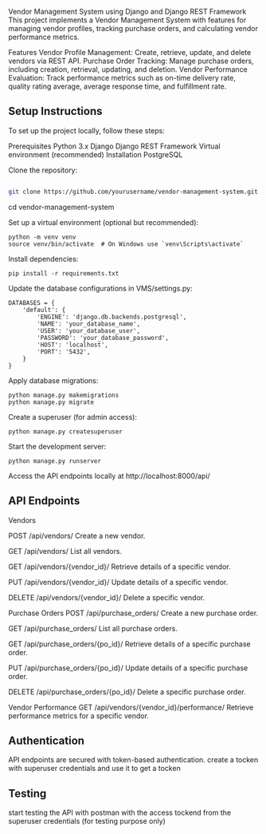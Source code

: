 Vendor Management System using Django and Django REST Framework
This project implements a Vendor Management System with features for managing vendor profiles, tracking purchase orders, and calculating vendor performance metrics.

Features
Vendor Profile Management:
Create, retrieve, update, and delete vendors via REST API.
Purchase Order Tracking:
Manage purchase orders, including creation, retrieval, updating, and deletion.
Vendor Performance Evaluation:
Track performance metrics such as on-time delivery rate, quality rating average, average response time, and fulfillment rate.

## Setup Instructions
To set up the project locally, follow these steps:

Prerequisites
Python 3.x
Django
Django REST Framework
Virtual environment (recommended)
Installation
PostgreSQL

Clone the repository:

```bash

git clone https://github.com/yourusername/vendor-management-system.git
```
cd vendor-management-system

Set up a virtual environment (optional but recommended):
```
python -m venv venv
source venv/bin/activate  # On Windows use `venv\Scripts\activate`
```
Install dependencies:
```
pip install -r requirements.txt
```

Update the database configurations in VMS/settings.py:
```
DATABASES = {
    'default': {
        'ENGINE': 'django.db.backends.postgresql',
        'NAME': 'your_database_name',
        'USER': 'your_database_user',
        'PASSWORD': 'your_database_password',
        'HOST': 'localhost',
        'PORT': '5432',
    }
}
```

Apply database migrations:
```
python manage.py makemigrations
python manage.py migrate
```
Create a superuser (for admin access):

```
python manage.py createsuperuser
```


Start the development server:
```
python manage.py runserver
```
Access the API endpoints locally at http://localhost:8000/api/

## API Endpoints

Vendors

POST /api/vendors/
Create a new vendor.

GET /api/vendors/
List all vendors.

GET /api/vendors/{vendor_id}/
Retrieve details of a specific vendor.

PUT /api/vendors/{vendor_id}/
Update details of a specific vendor.

DELETE /api/vendors/{vendor_id}/
Delete a specific vendor.

Purchase Orders
POST /api/purchase_orders/
Create a new purchase order.

GET /api/purchase_orders/
List all purchase orders.

GET /api/purchase_orders/{po_id}/
Retrieve details of a specific purchase order.

PUT /api/purchase_orders/{po_id}/
Update details of a specific purchase order.

DELETE /api/purchase_orders/{po_id}/
Delete a specific purchase order.

Vendor Performance
GET /api/vendors/{vendor_id}/performance/
Retrieve performance metrics for a specific vendor.


## Authentication
API endpoints are secured with token-based authentication. create a tocken with superuser credentials and use it to get a tocken 

## Testing 
start testing the API with postman with the access tockend from the superuser credentials (for testing purpose only) 
